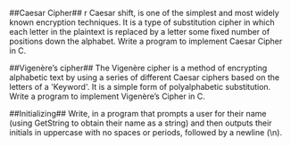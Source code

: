 ##Caesar Cipher##
r Caesar shift, is one of the simplest and most widely known encryption techniques. It is a type of substitution cipher in which each letter in the plaintext is replaced by a letter some fixed number of positions down the alphabet. Write a program to implement Caesar Cipher in C.

##Vigenère’s cipher##
The Vigenère cipher is a method of encrypting alphabetic text by using a series of different Caesar ciphers based on the letters of a 'Keyword'. It is a simple form of polyalphabetic substitution. Write a program to implement Vigenère’s Cipher in C.

##Initializing##
Write, in a program that prompts a user for their name (using GetString to obtain their name as a string) and then outputs their initials in uppercase with no spaces or periods, followed by a newline (\n).
